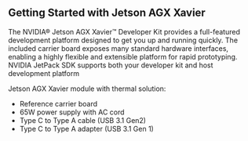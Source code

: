 ## Getting Started with Jetson AGX Xavier

The NVIDIA® Jetson AGX Xavier™ Developer Kit provides a full-featured development platform designed to get you up and running quickly. The included carrier board
exposes many standard hardware interfaces, enabling a highly flexible and extensible platform for rapid prototyping. NVIDIA JetPack SDK supports both your developer kit and host development platform

Jetson AGX Xavier module with thermal solution:

-  Reference carrier board
- 65W power supply with AC cord
- Type C to Type A cable (USB 3.1 Gen2)
- Type C to Type A adapter (USB 3.1 Gen 1)


